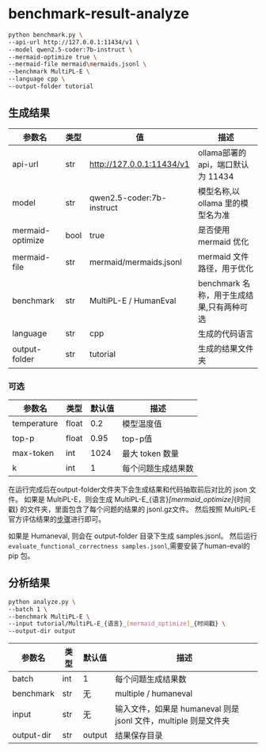 # benchmark-result-analyze

```bash
python benchmark.py \
--api-url http://127.0.0.1:11434/v1 \
--model qwen2.5-coder:7b-instruct \
--mermaid-optimize true \
--mermaid-file mermaid\mermaids.jsonl \
--benchmark MultiPL-E \
--language cpp \
--output-folder tutorial 
```


## 生成结果

| 参数名              | 类型   | 值                         | 描述                         |
|------------------|------|---------------------------|----------------------------|
| api-url          | str  | http://127.0.0.1:11434/v1 | ollama部署的 api，端口默认为 11434  |
| model            | str  | qwen2.5-coder:7b-instruct | 模型名称,以 ollama 里的模型名为准      |
| mermaid-optimize | bool | true                      | 是否使用 mermaid 优化            |
| mermaid-file     | str  | mermaid/mermaids.jsonl    | mermaid 文件路径，用于优化          |
| benchmark        | str  | MultiPL-E / HumanEval     | benchmark 名称，用于生成结果,只有两种可选 |
| language         | str  | cpp                       | 生成的代码语言                    |
| output-folder    | str  | tutorial                  | 生成的结果文件夹                   |

### 可选

| 参数名         | 类型    | 默认值  | 描述          |
|-------------|-------|------|-------------|
| temperature | float | 0.2  | 模型温度值       |
| top-p       | float | 0.95 | top-p值      |
| max-token   | int   | 1024 | 最大 token 数量 |
| k           | int   | 1    | 每个问题生成结果数   |

在运行完成后在output-folder文件夹下会生成结果和代码抽取前后对比的 json 文件。
如果是 MultiPL-E，则会生成 MultiPL-E_{语言}_[mermaid_optimize]_{时间戳} 的文件夹，里面包含了每个问题的结果的 jsonl.gz文件。
然后按照 MultiPL-E 官方评估结果的[步骤](https://nuprl.github.io/MultiPL-E/tutorial.html#execution)进行即可。

如果是 Humaneval, 则会在 output-folder 目录下生成 samples.jsonl。
然后运行 `evaluate_functional_correctness samples.jsonl`,需要安装了human-eval的 pip 包。

## 分析结果

```bash
python analyze.py \
--batch 1 \
--benchmark MultiPL-E \
--input tutorial/MultiPL-E_{语言}_[mermaid_optimize]_{时间戳} \
--output-dir output
```

| 参数名        | 类型  | 默认值    | 描述                                            |
|------------|-----|--------|-----------------------------------------------|
| batch      | int | 1      | 每个问题生成结果数                                     |
| benchmark  | str | 无      | multiple / humaneval                          |
| input      | str | 无      | 输入文件，如果是 humaneval 则是 jsonl 文件，multiple 则是文件夹 |
| output-dir | str | output | 结果保存目录                                        |